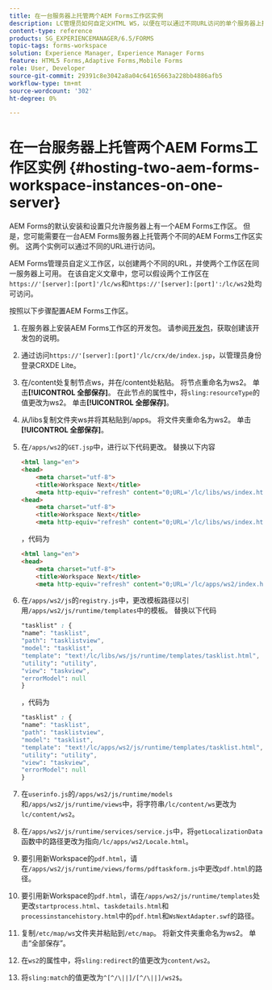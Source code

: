 ```yaml
---
title: 在一台服务器上托管两个AEM Forms工作区实例
description: LC管理员如何自定义HTML WS，以便在可以通过不同URL访问的单个服务器上托管两个实例。
content-type: reference
products: SG_EXPERIENCEMANAGER/6.5/FORMS
topic-tags: forms-workspace
solution: Experience Manager, Experience Manager Forms
feature: HTML5 Forms,Adaptive Forms,Mobile Forms
role: User, Developer
source-git-commit: 29391c8e3042a8a04c64165663a228bb4886afb5
workflow-type: tm+mt
source-wordcount: '302'
ht-degree: 0%

---
```


# 在一台服务器上托管两个AEM Forms工作区实例 {#hosting-two-aem-forms-workspace-instances-on-one-server}

AEM Forms的默认安装和设置只允许服务器上有一个AEM Forms工作区。 但是，您可能需要在一台AEM Forms服务器上托管两个不同的AEM Forms工作区实例。 这两个实例可以通过不同的URL进行访问。

AEM Forms管理员自定义工作区，以创建两个不同的URL，并使两个工作区在同一服务器上可用。 在该自定义文章中，您可以假设两个工作区在`https://'[server]:[port]'/lc/ws`和`https://'[server]:[port]':/lc/ws2`处均可访问。

按照以下步骤配置AEM Forms工作区。

1. 在服务器上安装AEM Forms工作区的开发包。 请参阅[开发包](/help/forms/using/introduction-customizing-html-workspace.md#p-crx-package-p)，获取创建该开发包的说明。
1. 通过访问`https://'[server]:[port]'/lc/crx/de/index.jsp`，以管理员身份登录CRXDE Lite。
1. 在/content处复制节点ws，并在/content处粘贴。 将节点重命名为ws2。 单击&#x200B;**[!UICONTROL 全部保存]**。 在此节点的属性中，将`sling:resourceType`的值更改为ws2。 单击&#x200B;**[!UICONTROL 全部保存]**。

1. 从/libs复制文件夹ws并将其粘贴到/apps。 将文件夹重命名为ws2。 单击&#x200B;**[!UICONTROL 全部保存]**。
1. 在`/apps/ws2`的`GET.jsp`中，进行以下代码更改。 替换以下内容

   ```html
   <html lang="en">
   <head>
       <meta charset="utf-8">
       <title>Workspace Next</title>
       <meta http-equiv="refresh" content="0;URL='/lc/libs/ws/index.html'" /><html lang="en">
   <head>
       <meta charset="utf-8">
       <title>Workspace Next</title>
       <meta http-equiv="refresh" content="0;URL='/lc/libs/ws/index.html'" />
   ```

   ，代码为

   ```html
   <html lang="en">
   <head>
       <meta charset="utf-8">
       <title>Workspace Next</title>
       <meta http-equiv="refresh" content="0;URL='/lc/apps/ws2/index.html'" />
   ```

1. 在`/apps/ws2/js`的`registry.js`中，更改模板路径以引用`/apps/ws2/js/runtime/templates`中的模板。 替换以下代码

   ```css
   "tasklist" : {
   "name": "tasklist",
   "path": "tasklistview",
   "model": "tasklist",
   "template": "text!/lc/libs/ws/js/runtime/templates/tasklist.html",
   "utility": "utility",
   "view": "taskview",
   "errorModel": null
   }
   ```

   ，代码为

   ```css
   "tasklist" : {
   "name": "tasklist",
   "path": "tasklistview",
   "model": "tasklist",
   "template": "text!/lc/apps/ws2/js/runtime/templates/tasklist.html",
   "utility": "utility",
   "view": "taskview",
   "errorModel": null
   }
   ```

1. 在`userinfo.js`的`/apps/ws2/js/runtime/models`和`/apps/ws2/js/runtime/views`中，将字符串`/lc/content/ws`更改为`lc/content/ws2`。

1. 在`/apps/ws2/js/runtime/services/service.js`中，将`getLocalizationData`函数中的路径更改为指向`/lc/apps/ws2/Locale.html`。

1. 要引用新Workspace的`pdf.html`，请在`/apps/ws2/js/runtime/views/forms/pdftaskform.js`中更改`pdf.html`的路径。

1. 要引用新Workspace的`pdf.html`，请在`/apps/ws2/js/runtime/templates`处更改`startprocess.html`、`taskdetails.html`和`processinstancehistory.html`中的`pdf.html`和`WsNextAdapter.swf`的路径。

1. 复制`/etc/map/ws`文件夹并粘贴到`/etc/map`。 将新文件夹重命名为ws2。 单击“全部保存”。

1. 在`ws2`的属性中，将`sling:redirect`的值更改为`content/ws2`。

1. 将`sling:match`的值更改为`^[^/\||]/[^/\||]/ws2$`。

